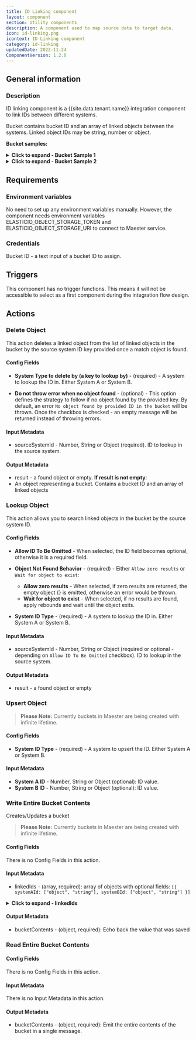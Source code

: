 ```yaml
---
title: ID Linking component
layout: component
section: Utility components
description: A component used to map source data to target data.
icon: id-linking.png
icontext: ID Linking component
category: id-linking
updatedDate: 2022-11-24
ComponentVersion: 1.2.0
---
```


## General information

### Description

ID linking component is a {{site.data.tenant.name}} integration component to link IDs between different systems.

Bucket contains bucket ID and an array of linked objects between the systems. Linked object IDs may be string, number or object.

**Bucket samples:**

<details close markdown="block"><summary><strong>Click to expand - Bucket Sample 1 </strong></summary>

```json
{
  "bucketId": "some_sf_bucket_id",
  "linkedIds": [
    {
      "systemAId": "00344000020qT3K",
      "systemBId": 123
    },
    {
      "systemAId": "0034400001uxwXZ",
      "systemBId": 62
    }
  ]
}
```
</details>

<details close markdown="block"><summary><strong>Click to expand - Bucket Sample 2 </strong></summary>

```json
{
  "bucketId": "some_sf_bucket_id",
  "linkedIds": [
    {
      "systemAId": "00344000020qT3K",
      "systemBId": {
        "company": "mvise-eio",
        "id": "7c7fec00-d313-40c7-890b-3bc857bbb7dd"
      }
    },
    {
      "systemAId": "0034400001uxwXZ",
      "systemBId": {
        "company": "mvise-salessphere",
        "id": "fc64c4f0-06f7-47ef-b3b6-8441b4837305"
      }
    }
  ]
}
```
</details>

## Requirements

### Environment variables

No need to set up any environment variables manually.
However, the component needs environment variables ELASTICIO_OBJECT_STORAGE_TOKEN and ELASTICIO_OBJECT_STORAGE_URI to connect to Maester service.

### Credentials

Bucket ID - a text input of a bucket ID to assign.

## Triggers

This component has no trigger functions. This means it will not be accessible to
select as a first component during the integration flow design.

## Actions

### Delete Object

This action deletes a linked object from the list of linked objects in the bucket by the source system ID key provided once a match object is found.

#### Config Fields

* **System Type to delete by (a key to lookup by)** - (required) - A system to lookup the ID in. Either System A or System B.

* **Do not throw error when no object found** - (optional) - This option defines the strategy to follow if no object found by the provided key. By default, an error `No object found by provided ID in the bucket` will be thrown. Once the checkbox is checked - an empty message will be returned instead of throwing errors.

#### Input Metadata

* sourceSystemId - Number, String or Object (required). ID to lookup in the source system.

#### Output Metadata

* result - a found object or empty. **If result is not empty**:
* An object representing a bucket. Contains a bucket ID and an array of linked objects

### Lookup Object

This action allows you to search linked objects in the bucket by the source system ID.

#### Config Fields

* **Allow ID To Be Omitted** - When selected, the ID field becomes optional, otherwise it is a required field.

* **Object Not Found Behavior** - (required) - Either `Allow zero results` or `Wait for object to exist`:

  *  **Allow zero results** - When selected, if zero results are returned, the empty object {} is emitted, otherwise an error would be thrown.
  *  **Wait for object to exist** - When selected, if no results are found, apply rebounds and wait until the object exits.

* **System ID Type** - (required) - A system to lookup the ID in. Either System A or System B.

#### Input Metadata

* sourceSystemId - Number, String or Object (required or optional - depending on `Allow ID To Be Omitted` checkbox). ID to lookup in the source system.

#### Output Metadata

* result - a found object or empty

### Upsert Object

>**Please Note:** Currently buckets in Maester are being created with infinite lifetime.

#### Config Fields

* **System ID Type** - (required) - A system to upsert the ID. Either System A or System B.

#### Input Metadata

* **System A ID** - Number, String or Object (optional): ID value.
* **System B ID** - Number, String or Object (optional): ID value.

### Write Entire Bucket Contents

Creates/Updates a bucket

>**Please Note:** Currently buckets in Maester are being created with infinite lifetime.

#### Config Fields

There is no Config Fields in this action.

#### Input Metadata

* linkedIds - (array, required): array of objects with optional fields: `[{ systemAId: ["object", "string"], systemBId: ["object", "string"] }]`

<details close markdown="block"><summary><strong>Click to expand - linkedIds </strong></summary>

   ```json
    [
      {
        "systemAId": "aid",
        "systemBId": "bid"
      },
      {
        "systemAId": "aid2",
        "systemBId": "bid2"
      }
    ]
   ```
</details>

#### Output Metadata

* bucketContents - (object, required): Echo back the value that was saved

### Read Entire Bucket Contents

#### Config Fields

There is no Config Fields in this action.

#### Input Metadata

There is no Input Metadata in this action.

#### Output Metadata

* bucketContents - (object, required): Emit the entire contents of the bucket in a single message.
